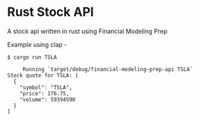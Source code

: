 # Rust Stock API
A stock api written in rust using Financial Modeling Prep



Example using clap -

```
$ cargo run TSLA

     Running `target/debug/financial-modeling-prep-api TSLA`
Stock quote for TSLA: [
  {
    "symbol": "TSLA",
    "price": 176.75,
    "volume": 59394590
  }
]

```
